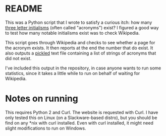 # README #

This was a Python script that I wrote to satisfy a curious itch: how many [three letter initialisms](https://en.wikipedia.org/wiki/Three-letter_acronym) (often called "acronyms") exist? I figured a good way to test how many notable initialisms exist was to check Wikipedia. 

This script goes through Wikipedia and checks to see whether a page for the acronym exists. It then reports at the end the number that do exist. It also outputs a [pickled](https://docs.python.org/2/library/pickle.html) text file containing a list of strings of acronyms that did not exist.

I've included this output in the repository, in case anyone wants to run some statistics, since it takes a little while to run on behalf of waiting for Wikipedia.

# Notes on running #
This requires Python 2 and Curl. The website is requested with Curl. I have only tested this on Linux (on a Slackware-based distro), but you should be find on any *nix with curl installed. Even with curl installed, it might need slight modifications to run on Windows.

 
